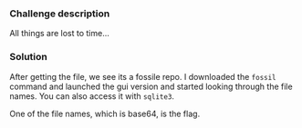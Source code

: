 ### Challenge description

All things are lost to time... 

### Solution

After getting the file, we see its a fossile repo. I downloaded the `fossil` command and launched the gui version and started looking through the file names. You can also access it with `sqlite3`.

One of the file names, which is base64, is the flag.

